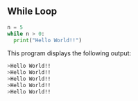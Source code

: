 ## While Loop

```python
n = 5
while n > 0:
  print("Hello World!!")
```

This program displays the following output:

```sh
>Hello World!!  
>Hello World!!  
>Hello World!!  
>Hello World!!  
>Hello World!!  
```
